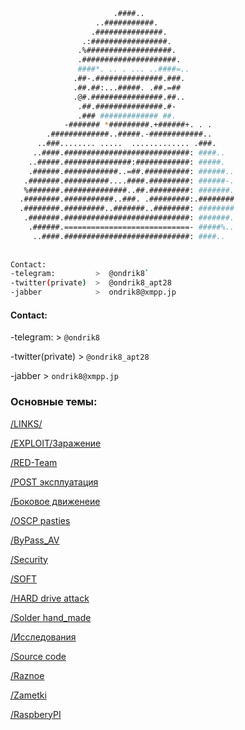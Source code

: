 ```bash

                                                    
                       .####..                      
                   ..###########.                   
                  .###############.                 
                .:#################.                
               .%###################.               
               .#####################.              
               ####*. .. . ... ..####=..            
              .##-.###############.###.             
              .##.##:...#####. .##.=##              
              .@#.################.##..             
               .##.###############.#-               
               .### ############# ##.               
            -####### *#########.+######+. . .       
        .#############..#####.-############..       
      ..###........ .....  ............. .###.      
     ..####.############################: ####..    
    ..#####.###############:############: #####.    
    .######.############..=##.##########: ######..  
   .#######.##########....####.#########: ######-.  
   %#######.##############..##.#########: #######.  
  .########.###########..###. .#########:.########  
  .########.#########..#######..########: ########  
   .#######.############################: #######.  
    .######.============================- #####%..  
     ..####.############################: ####..    
     
     
Contact:
-telegram:         >  @ondrik8`
-twitter(private)  >  @ondrik8_apt28
-jabber            >  ondrik8@xmpp.jp     

```




#### Contact:
-telegram:          >  `@ondrik8`

-twitter(private)   >  `@ondrik8_apt28`

-jabber             >  `ondrik8@xmpp.jp`


### Основные темы: 

[/LINKS/](https://ondrik8.github.io/Links/)

[/EXPLOIT/Заражение](https://ondrik8.github.io/exploit/)

[/RED-Team](https://ondrik8.github.io/RED_Team/)

[/POST эксплуатация](https://ondrik8.github.io/Post_exploit/)

[/Боковое движенеие](https://ondrik8.github.io/lateral_movement/)

[/OSCP pasties](https://ondrik8.github.io/OSCP_note/)

[/ByPass_AV](https://ondrik8.github.io/byPass_AV/)

[/Security](https://ondrik8.github.io/-Security/)

[/SOFT](https://ondrik8.github.io/soft/)

[/HARD drive attack](https://ondrik8.github.io/HARD_device_attack/)

[/Solder hand_made](https://github.com/Ondrik8/blog.github.io/edit/master/README.md)

[/Исcледования](https://github.com/Ondrik8/blog.github.io/edit/master/README.md)

[/Source code](https://github.com/threatland/TL-BOTS/tree/master/TL.BOTNET)

[/Raznoe](https://github.com/trimstray/the-book-of-secret-knowledge)

[/Zametki](https://ondrik8.github.io/zametki/)

[/RaspberyPI](https://github.com/Ondrik8/blog.github.io/edit/master/README.md)

